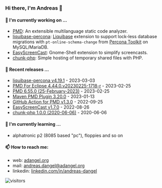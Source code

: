 ### Hi there, I'm Andreas 👋

#### 🔭 I'm currently working on ...

*   [PMD](https://github.com/pmd/pmd): An extensible multilanguage static code analyzer.
*   [liquibase-percona](https://github.com/liquibase/liquibase-percona): [Liquibase](https://github.com/liquibase/liquibase) extension to support lock-less database migrations with `pt-online-schema-change` from [Percona Toolkit](https://www.percona.com/doc/percona-toolkit/LATEST/index.html) on MySQL/MariaDB.
*   [EasyScreenCast](https://github.com/EasyScreenCast/EasyScreenCast): Gnome-Shell extension to simplify screencasts.
*   [chunk-php](https://github.com/adangel/chunk-php): Simple hosting of temporary shared files with PHP. 

#### 🚀 Recent releases ...

*   [liquibase-percona v4.19.1](https://github.com/liquibase/liquibase-percona/releases/tag/v4.19.1) - 2023-03-03
*   [PMD For Eclipse 4.44.0.v20230225-1718-r](https://github.com/pmd/pmd-eclipse-plugin/releases/tag/4.44.0.v20230225-1718-r) - 2023-02-25
*   [PMD 6.55.0 (25-February-2023)](https://github.com/pmd/pmd/releases/tag/pmd_releases/6.55.0) - 2023-02-25
*   [Maven PMD Plugin 3.20.0](https://github.com/apache/maven-pmd-plugin/releases/tag/maven-pmd-plugin-3.20.0) - 2023-01-13
*   [GitHub Action for PMD v1.3.0](https://github.com/pmd/pmd-github-action/releases/tag/v1.3.0) - 2022-09-25
*   [EasyScreenCast v1.7.0](https://github.com/EasyScreenCast/EasyScreenCast/releases/tag/1.7.0) - 2022-08-26
*   [chunk-php 1.0.0 (2020-06-06)](https://github.com/adangel/chunk-php/releases/tag/1.0.0) - 2020-06-06

#### 🌱 I'm currently learning ...

*   alphatronic p2 (8085 based "pc"), floppies and so on

#### 📫 How to reach me:

*   web: [adangel.org](https://adangel.org)
*   mail: [andreas.dangel@adangel.org](mailto:andreas.dangel@adangel.org)
*   linkedin: [linkedin.com/in/andreas-dangel](https://www.linkedin.com/in/andreas-dangel)

![visitors](https://visitor-badge.glitch.me/badge?page_id=adangel.adangel)
